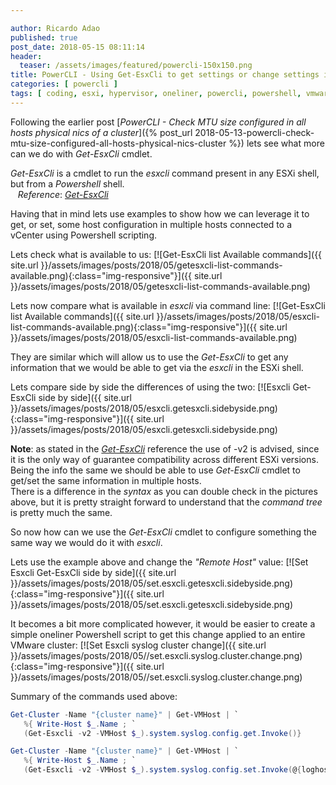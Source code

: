 ```yaml
---

author: Ricardo Adao
published: true
post_date: 2018-05-15 08:11:14
header:
  teaser: /assets/images/featured/powercli-150x150.png
title: PowerCLI - Using Get-EsxCli to get settings or change settings in multiple ESXi hosts at a time
categories: [ powercli ]
tags: [ coding, esxi, hypervisor, oneliner, powercli, powershell, vmware ]
---
```


Following the earlier post [_PowerCLI - Check MTU size configured in all hosts physical nics of a cluster_]({% post_url 2018-05-13-powercli-check-mtu-size-configured-all-hosts-physical-nics-cluster %}) lets see what more can we do with _Get-EsxCli_ cmdlet.

_Get-EsxCli_ is a cmdlet to run the _esxcli_ command present in any ESXi shell, but from a _Powershell_ shell.  
    _Reference_: [_Get-EsxCli_](https://code.vmware.com/docs/6702/cmdlet-reference#/doc/Get-EsxCli.html)

Having that in mind lets use examples to show how we can leverage it to get, or set, some host configuration in multiple hosts connected to a vCenter using Powershell scripting.

Lets check what is available to us:
[![Get-EsxCli list Available commands]({{ site.url }}/assets/images/posts/2018/05/getesxcli-list-commands-available.png){:class="img-responsive"}]({{ site.url }}/assets/images/posts/2018/05/getesxcli-list-commands-available.png)

Lets now compare what is available in _esxcli_ via command line:
[![Get-EsxCli list Available commands]({{ site.url }}/assets/images/posts/2018/05/esxcli-list-commands-available.png){:class="img-responsive"}]({{ site.url }}/assets/images/posts/2018/05/esxcli-list-commands-available.png)

They are similar which will allow us to use the _Get-EsxCli_ to get any information that we would be able to get via the _esxcli_ in the ESXi shell.

Lets compare side by side the differences of using the two:
[![Esxcli Get-EsxCli side by side]({{ site.url }}/assets/images/posts/2018/05/esxcli.getesxcli.sidebyside.png){:class="img-responsive"}]({{ site.url }}/assets/images/posts/2018/05/esxcli.getesxcli.sidebyside.png)

  **Note**: as stated in the [_Get-EsxCli_](https://code.vmware.com/docs/6702/cmdlet-reference#/doc/Get-EsxCli.html) reference the use of -v2 is advised, since it is the only way of guarantee compatibility across different ESXi versions.  
  Being the info the same we should be able to use _Get-EsxCli_ cmdlet to get/set the same information in multiple hosts.  
  There is a difference in the _syntax_ as you can double check in the pictures above, but it is pretty straight forward to understand that the _command tree_ is pretty much the same.

So now how can we use the _Get-EsxCli_ cmdlet to configure something the same way we would do it with _esxcli_.

Lets use the example above and change the _"Remote Host"_ value:
[![Set Esxcli Get-EsxCli side by side]({{ site.url }}/assets/images/posts/2018/05/set.esxcli.getesxcli.sidebyside.png){:class="img-responsive"}]({{ site.url }}/assets/images/posts/2018/05/set.esxcli.getesxcli.sidebyside.png)

It becomes a bit more complicated however, it would be easier to create a simple oneliner Powershell script to get this change applied to an entire VMware cluster:
[![Set Esxcli syslog cluster change]({{ site.url }}/assets/images/posts/2018/05//set.esxcli.syslog.cluster.change.png){:class="img-responsive"}]({{ site.url }}/assets/images/posts/2018/05//set.esxcli.syslog.cluster.change.png)

Summary of the commands used above:

```powershell
Get-Cluster -Name "{cluster name}" | Get-VMHost | `
   %{ Write-Host $_.Name ; `
   (Get-Esxcli -v2 -VMHost $_).system.syslog.config.get.Invoke()}

Get-Cluster -Name "{cluster name}" | Get-VMHost | `
   %{ Write-Host $_.Name ; `
   (Get-Esxcli -v2 -VMHost $_).system.syslog.config.set.Invoke(@{loghost="{syslog IP/FQDN}"})}
```
